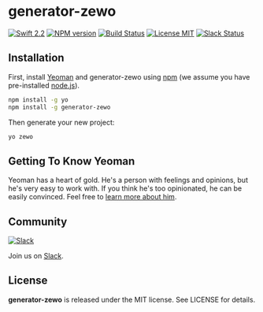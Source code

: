 # generator-zewo
> 

[![Swift 2.2][swift-image]][swift-url]
[![NPM version][npm-image]][npm-url]
[![Build Status][travis-image]][travis-url]
[![License MIT][mit-image]][mit-url]
[![Slack Status][slack-image]][slack-url]

## Installation

First, install [Yeoman](http://yeoman.io) and generator-zewo using [npm](https://www.npmjs.com/) (we assume you have pre-installed [node.js](https://nodejs.org/)).

```bash
npm install -g yo
npm install -g generator-zewo
```

Then generate your new project:

```bash
yo zewo
```

## Getting To Know Yeoman

Yeoman has a heart of gold. He&#39;s a person with feelings and opinions, but he&#39;s very easy to work with. If you think he&#39;s too opinionated, he can be easily convinced. Feel free to [learn more about him](http://yeoman.io/).

## Community

[![Slack](http://s13.postimg.org/ybwy92ktf/Slack.png)](http://slack.zewo.io)

Join us on [Slack](http://slack.zewo.io).

License
-------

**generator-zewo** is released under the MIT license. See LICENSE for details.


[swift-image]: https://img.shields.io/badge/Swift-3.0-orange.svg?style=flat
[swift-url]: https://swift.org
[npm-image]: https://badge.fury.io/js/generator-zewo.svg
[npm-url]: https://npmjs.org/package/generator-zewo
[travis-image]: https://travis-ci.org/Zewo/generator-zewo.svg?branch=master
[travis-url]: https://travis-ci.org/Zewo/generator-zewo
[mit-image]: https://img.shields.io/badge/License-MIT-blue.svg?style=flat
[mit-url]: https://tldrlegal.com/license/mit-license
[slack-image]: https://zewo-slackin.herokuapp.com/badge.svg
[slack-url]: http://slack.zewo.io
